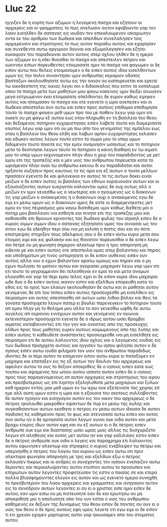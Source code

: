 # Lluc 22
ηγγιζεν δε η εορτη των αζυμων η λεγομενη πασχα
και εζητουν οι αρχιερεις και οι γραμματεις το πως ανελωσιν αυτον εφοβουντο γαρ τον λαον
εισηλθεν δε σατανας εις ιουδαν τον επικαλουμενον ισκαριωτην οντα εκ του αριθμου των δωδεκα
και απελθων συνελαλησεν τοις αρχιερευσιν και στρατηγοις το πως αυτον παραδω αυτοις
και εχαρησαν και συνεθεντο αυτω αργυριον δουναι
και εξωμολογησεν και εζητει ευκαιριαν του παραδουναι αυτον αυτοις ατερ οχλου
ηλθεν δε η ημερα των αζυμων εν η εδει θυεσθαι το πασχα
και απεστειλεν πετρον και ιωαννην ειπων πορευθεντες ετοιμασατε ημιν το πασχα ινα φαγωμεν
οι δε ειπον αυτω που θελεις ετοιμασομεν 
ο δε ειπεν αυτοις ιδου εισελθοντων υμων εις την πολιν συναντησει υμιν ανθρωπος κεραμιον υδατος βασταζων ακολουθησατε αυτω εις την οικιαν ου εισπορευεται
και ερειτε τω οικοδεσποτη της οικιας λεγει σοι ο διδασκαλος που εστιν το καταλυμα οπου το πασχα μετα των μαθητων μου φαγω
κακεινος υμιν δειξει ανωγεον μεγα εστρωμενον εκει ετοιμασατε
απελθοντες δε ευρον καθως ειρηκεν αυτοις και ητοιμασαν το πασχα
και οτε εγενετο η ωρα ανεπεσεν και οι δωδεκα αποστολοι συν αυτω
και ειπεν προς αυτους επιθυμια επεθυμησα τουτο το πασχα φαγειν μεθ υμων προ του με παθειν
λεγω γαρ υμιν οτι ουκετι ου μη φαγω εξ αυτου εως οτου πληρωθη εν τη βασιλεια του θεου
και δεξαμενος ποτηριον ευχαριστησας ειπεν λαβετε τουτο και διαμερισατε εαυτοις
λεγω γαρ υμιν οτι ου μη πιω απο του γενηματος της αμπελου εως οτου η βασιλεια του θεου ελθη
και λαβων αρτον ευχαριστησας εκλασεν και εδωκεν αυτοις λεγων τουτο εστιν το σωμα μου το υπερ υμων διδομενον τουτο ποιειτε εις την εμην αναμνησιν
ωσαυτως και το ποτηριον μετα το δειπνησαι λεγων τουτο το ποτηριον η καινη διαθηκη εν τω αιματι μου το υπερ υμων εκχυνομενον
πλην ιδου η χειρ του παραδιδοντος με μετ εμου επι της τραπεζης
και ο μεν υιος του ανθρωπου πορευεται κατα το ωρισμενον πλην ουαι τω ανθρωπω εκεινω δι ου παραδιδοται
και αυτοι ηρξαντο συζητειν προς εαυτους το τις αρα ειη εξ αυτων ο τουτο μελλων πρασσειν
εγενετο δε και φιλονεικια εν αυτοις το τις αυτων δοκει ειναι μειζων
ο δε ειπεν αυτοις οι βασιλεις των εθνων κυριευουσιν αυτων και οι εξουσιαζοντες αυτων ευεργεται καλουνται
υμεις δε ουχ ουτως αλλ ο μειζων εν υμιν γενεσθω ως ο νεωτερος και ο ηγουμενος ως ο διακονων
τις γαρ μειζων ο ανακειμενος η ο διακονων ουχι ο ανακειμενος εγω δε ειμι εν μεσω υμων ως ο διακονων
υμεις δε εστε οι διαμεμενηκοτες μετ εμου εν τοις πειρασμοις μου
καγω διατιθεμαι υμιν καθως διεθετο μοι ο πατηρ μου βασιλειαν
ινα εσθιητε και πινητε επι της τραπεζης μου και καθισεσθε επι θρονων κρινοντες τας δωδεκα φυλας του ισραηλ
ειπεν δε ο κυριος σιμων σιμων ιδου ο σατανας εξητησατο υμας του σινιασαι ως τον σιτον
εγω δε εδεηθην περι σου ινα μη εκλιπη η πιστις σου και συ ποτε επιστρεψας στηριξον τους αδελφους σου
ο δε ειπεν αυτω κυριε μετα σου ετοιμος ειμι και εις φυλακην και εις θανατον πορευεσθαι
ο δε ειπεν λεγω σοι πετρε ου μη φωνηση σημερον αλεκτωρ πριν η τρις απαρνηση μη ειδεναι με
και ειπεν αυτοις οτε απεστειλα υμας ατερ βαλαντιου και πηρας και υποδηματων μη τινος υστερησατε οι δε ειπον ουθενος
ειπεν ουν αυτοις αλλα νυν ο εχων βαλαντιον αρατω ομοιως και πηραν και ο μη εχων πωλησει το ιματιον αυτου και αγορασει μαχαιραν
λεγω γαρ υμιν οτι ετι τουτο το γεγραμμενον δει τελεσθηναι εν εμοι το και μετα ανομων ελογισθη και γαρ τα περι εμου τελος εχει
οι δε ειπον κυριε ιδου μαχαιραι ωδε δυο ο δε ειπεν αυτοις ικανον εστιν
και εξελθων επορευθη κατα το εθος εις το ορος των ελαιων ηκολουθησαν δε αυτω και οι μαθηται αυτου
γενομενος δε επι του τοπου ειπεν αυτοις προσευχεσθε μη εισελθειν εις πειρασμον
και αυτος απεσπασθη απ αυτων ωσει λιθου βολην και θεις τα γονατα προσηυχετο
λεγων πατερ ει βουλει παρενεγκειν το ποτηριον τουτο απ εμου πλην μη το θελημα μου αλλα το σον γενεσθω 
ωφθη δε αυτω αγγελος απ ουρανου ενισχυων αυτον
και γενομενος εν αγωνια εκτενεστερον προσηυχετο εγενετο δε ο ιδρως αυτου ωσει θρομβοι αιματος καταβαινοντες επι την γην
και αναστας απο της προσευχης ελθων προς τους μαθητας ευρεν αυτους κοιμωμενους απο της λυπης
και ειπεν αυτοις τι καθευδετε ανασταντες προσευχεσθε ινα μη εισελθητε εις πειρασμον
ετι δε αυτου λαλουντος ιδου οχλος και ο λεγομενος ιουδας εις των δωδεκα προηρχετο αυτους και ηγγισεν τω ιησου φιλησαι αυτον
ο δε ιησους ειπεν αυτω ιουδα φιληματι τον υιον του ανθρωπου παραδιδως
ιδοντες δε οι περι αυτον το εσομενον ειπον αυτω κυριε ει παταξομεν εν μαχαιρα
και επαταξεν εις τις εξ αυτων τον δουλον του αρχιερεως και αφειλεν αυτου το ους το δεξιον
αποκριθεις δε ο ιησους ειπεν εατε εως τουτου και αψαμενος του ωτιου αυτου ιασατο αυτον
ειπεν δε ο ιησους προς τους παραγενομενους επ αυτον αρχιερεις και στρατηγους του ιερου και πρεσβυτερους ως επι ληστην εξεληλυθατε μετα μαχαιρων και ξυλων
καθ ημεραν οντος μου μεθ υμων εν τω ιερω ουκ εξετεινατε τας χειρας επ εμε αλλ αυτη υμων εστιν η ωρα και η εξουσια του σκοτους
συλλαβοντες δε αυτον ηγαγον και εισηγαγον αυτον εις τον οικον του αρχιερεως ο δε πετρος ηκολουθει μακροθεν
αψαντων δε πυρ εν μεσω της αυλης και συγκαθισαντων αυτων εκαθητο ο πετρος εν μεσω αυτων
ιδουσα δε αυτον παιδισκη τις καθημενον προς το φως και ατενισασα αυτω ειπεν και ουτος συν αυτω ην
ο δε ηρνησατο αυτον λεγων γυναι ουκ οιδα αυτον
και μετα βραχυ ετερος ιδων αυτον εφη και συ εξ αυτων ει ο δε πετρος ειπεν ανθρωπε ουκ ειμι
και διαστασης ωσει ωρας μιας αλλος τις διισχυριζετο λεγων επ αληθειας και ουτος μετ αυτου ην και γαρ γαλιλαιος εστιν
ειπεν δε ο πετρος ανθρωπε ουκ οιδα ο λεγεις και παραχρημα ετι λαλουντος αυτου εφωνησεν αλεκτωρ
και στραφεις ο κυριος ενεβλεψεν τω πετρω και υπεμνησθη ο πετρος του λογου του κυριου ως ειπεν αυτω οτι πριν αλεκτορα φωνησαι απαρνηση με τρις
και εξελθων εξω ο πετρος εκλαυσεν πικρως
και οι ανδρες οι συνεχοντες τον ιησουν ενεπαιζον αυτω δεροντες
και περικαλυψαντες αυτον ετυπτον αυτου το προσωπον και επηρωτων αυτον λεγοντες προφητευσον τις εστιν ο παισας σε
και ετερα πολλα βλασφημουντες ελεγον εις αυτον
και ως εγενετο ημερα συνηχθη το πρεσβυτεριον του λαου αρχιερεις και γραμματεις και ανηγαγον αυτον εις το συνεδριον αυτων λεγοντες
ει συ ει ο χριστος ειπε ημιν ειπεν δε αυτοις εαν υμιν ειπω ου μη πιστευσητε
εαν δε και ερωτησω ου μη αποκριθητε μοι η απολυσητε
απο του νυν εσται ο υιος του ανθρωπου καθημενος εκ δεξιων της δυναμεως του θεου
ειπον δε παντες συ ουν ει ο υιος του θεου ο δε προς αυτους εφη υμεις λεγετε οτι εγω ειμι
οι δε ειπον τι ετι χρειαν εχομεν μαρτυριας αυτοι γαρ ηκουσαμεν απο του στοματος αυτου
